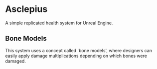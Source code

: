 # Asclepius
A simple replicated health system for Unreal Engine.

## Bone Models
This system uses a concept called 'bone models', where designers can easily apply damage multiplications depending on which bones were damaged.
